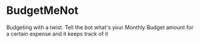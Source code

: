 # BudgetMeNot
Budgeting with a twist. Tell the bot what's your Monthly Budget amount for a certain expense and it keeps track of it 
